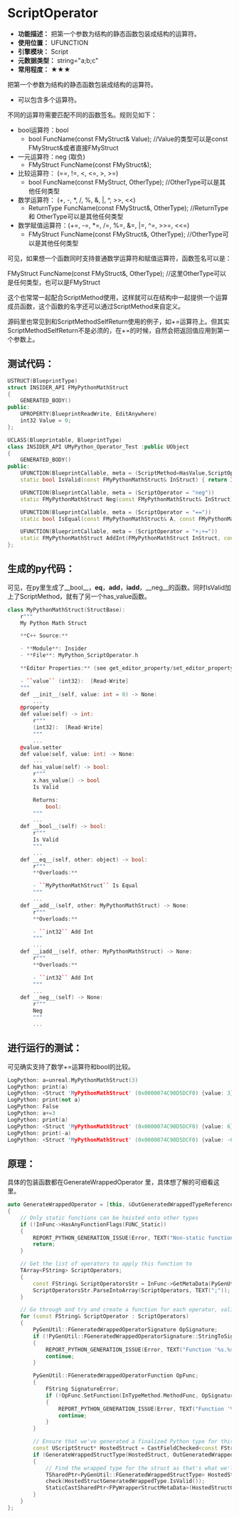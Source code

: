 ﻿# ScriptOperator

- **功能描述：** 把第一个参数为结构的静态函数包装成结构的运算符。
- **使用位置：** UFUNCTION
- **引擎模块：** Script
- **元数据类型：** string="a;b;c"
- **常用程度：** ★★★

把第一个参数为结构的静态函数包装成结构的运算符。

- 可以包含多个运算符。

不同的运算符需要匹配不同的函数签名。规则见如下：

- bool运算符：bool
    - bool FuncName(const FMyStruct& Value);    //Value的类型可以是const FMyStruct&或者直接FMyStruct
- 一元运算符：neg (取负)
    - FMyStruct FuncName(const FMyStruct&);
- 比较运算符： (==, !=, <, <=, >, >=)
    - bool FuncName(const FMyStruct, OtherType);  //OtherType可以是其他任何类型
- 数学运算符： (+, -, *, /, %, &, |, ^, >>, <<)
    - ReturnType FuncName(const FMyStruct&, OtherType);   //ReturnType 和 OtherType可以是其他任何类型
- 数学赋值运算符：(+=, -=, *=, /=, %=, &=, |=, ^=, >>=, <<=)
    - FMyStruct FuncName(const FMyStruct&, OtherType);   //OtherType可以是其他任何类型

可见，如果想一个函数同时支持普通数学运算符和赋值运算符，函数签名可以是：

FMyStruct FuncName(const FMyStruct&, OtherType);  //这里OtherType可以是任何类型，也可以是FMyStruct

这个也常常一起配合ScriptMethod使用，这样就可以在结构中一起提供一个运算成员函数，这个函数的名字还可以通过ScriptMethod来自定义。

源码里也常见到和ScriptMethodSelfReturn使用的例子，如+=运算符上。但其实ScriptMethodSelfReturn不是必须的，在+=的时候，自然会把返回值应用到第一个参数上。

## 测试代码：

```cpp
USTRUCT(BlueprintType)
struct INSIDER_API FMyPythonMathStruct
{
	GENERATED_BODY()
public:
	UPROPERTY(BlueprintReadWrite, EditAnywhere)
	int32 Value = 0;
};

UCLASS(Blueprintable, BlueprintType)
class INSIDER_API UMyPython_Operator_Test :public UObject
{
	GENERATED_BODY()
public:
	UFUNCTION(BlueprintCallable, meta = (ScriptMethod=HasValue,ScriptOperator = "bool"))
	static bool IsValid(const FMyPythonMathStruct& InStruct) { return InStruct.Value != 0; }

	UFUNCTION(BlueprintCallable, meta = (ScriptOperator = "neg"))
	static FMyPythonMathStruct Neg(const FMyPythonMathStruct& InStruct) { return { -InStruct.Value }; }

	UFUNCTION(BlueprintCallable, meta = (ScriptOperator = "=="))
	static bool IsEqual(const FMyPythonMathStruct& A, const FMyPythonMathStruct& B) { return A.Value == B.Value; }

	UFUNCTION(BlueprintCallable, meta = (ScriptOperator = "+;+="))
	static FMyPythonMathStruct AddInt(FMyPythonMathStruct InStruct, const int32 InValue) { InStruct.Value += InValue; return InStruct; }
};

```

## 生成的py代码：

可见，在py里生成了__bool__，__eq__，__add__，__iadd__，__neg__的函数。同时IsValid加上了ScriptMethod，就有了另一个has_value函数。

```cpp
class MyPythonMathStruct(StructBase):
    r"""
    My Python Math Struct

    **C++ Source:**

    - **Module**: Insider
    - **File**: MyPython_ScriptOperator.h

    **Editor Properties:** (see get_editor_property/set_editor_property)

    - ``value`` (int32):  [Read-Write]
    """
    def __init__(self, value: int = 0) -> None:
        ...
    @property
    def value(self) -> int:
        r"""
        (int32):  [Read-Write]
        """
        ...
    @value.setter
    def value(self, value: int) -> None:
        ...
    def has_value(self) -> bool:
        r"""
        x.has_value() -> bool
        Is Valid

        Returns:
            bool:
        """
        ...
    def __bool__(self) -> bool:
        r"""
        Is Valid
        """
        ...
    def __eq__(self, other: object) -> bool:
        r"""
        **Overloads:**

        - ``MyPythonMathStruct`` Is Equal
        """
        ...
    def __add__(self, other: MyPythonMathStruct) -> None:
        r"""
        **Overloads:**

        - ``int32`` Add Int
        """
        ...
    def __iadd__(self, other: MyPythonMathStruct) -> None:
        r"""
        **Overloads:**

        - ``int32`` Add Int
        """
        ...
    def __neg__(self) -> None:
        r"""
        Neg
        """
        ...
```

## 进行运行的测试：

可见确实支持了数学+=运算符和bool的比较。

```cpp
LogPython: a=unreal.MyPythonMathStruct(3)
LogPython: print(a)
LogPython: <Struct 'MyPythonMathStruct' (0x0000074C90D5DCF0) {value: 3}>
LogPython: print(not a)
LogPython: False
LogPython: a+=3
LogPython: print(a)
LogPython: <Struct 'MyPythonMathStruct' (0x0000074C90D5DCF0) {value: 6}>
LogPython: print(-a)
LogPython: <Struct 'MyPythonMathStruct' (0x0000074C90D5DCF0) {value: -6}>
```

## 原理：

具体的包装函数都在GenerateWrappedOperator 里，具体想了解的可细看这里。

```cpp
auto GenerateWrappedOperator = [this, &OutGeneratedWrappedTypeReferences, &OutDirtyModules](const UFunction* InFunc, const PyGenUtil::FGeneratedWrappedMethod& InTypeMethod)
{
	// Only static functions can be hoisted onto other types
	if (!InFunc->HasAnyFunctionFlags(FUNC_Static))
	{
		REPORT_PYTHON_GENERATION_ISSUE(Error, TEXT("Non-static function '%s.%s' is marked as 'ScriptOperator' but only static functions can be hoisted."), *InFunc->GetOwnerClass()->GetName(), *InFunc->GetName());
		return;
	}

	// Get the list of operators to apply this function to
	TArray<FString> ScriptOperators;
	{
		const FString& ScriptOperatorsStr = InFunc->GetMetaData(PyGenUtil::ScriptOperatorMetaDataKey);
		ScriptOperatorsStr.ParseIntoArray(ScriptOperators, TEXT(";"));
	}

	// Go through and try and create a function for each operator, validating that the signature matches what the operator expects
	for (const FString& ScriptOperator : ScriptOperators)
	{
		PyGenUtil::FGeneratedWrappedOperatorSignature OpSignature;
		if (!PyGenUtil::FGeneratedWrappedOperatorSignature::StringToSignature(*ScriptOperator, OpSignature))
		{
			REPORT_PYTHON_GENERATION_ISSUE(Error, TEXT("Function '%s.%s' is marked as 'ScriptOperator' but uses an unknown operator type '%s'."), *InFunc->GetOwnerClass()->GetName(), *InFunc->GetName(), *ScriptOperator);
			continue;
		}

		PyGenUtil::FGeneratedWrappedOperatorFunction OpFunc;
		{
			FString SignatureError;
			if (!OpFunc.SetFunction(InTypeMethod.MethodFunc, OpSignature, &SignatureError))
			{
				REPORT_PYTHON_GENERATION_ISSUE(Error, TEXT("Function '%s.%s' is marked as 'ScriptOperator' but has an invalid signature for the '%s' operator: %s."), *InFunc->GetOwnerClass()->GetName(), *InFunc->GetName(), *ScriptOperator, *SignatureError);
				continue;
			}
		}

		// Ensure that we've generated a finalized Python type for this struct since we'll be adding this function as a operator on that type
		const UScriptStruct* HostedStruct = CastFieldChecked<const FStructProperty>(OpFunc.SelfParam.ParamProp)->Struct;
		if (GenerateWrappedStructType(HostedStruct, OutGeneratedWrappedTypeReferences, OutDirtyModules, EPyTypeGenerationFlags::ForceShouldExport))
		{
			// Find the wrapped type for the struct as that's what we'll actually add the operator to (via its meta-data)
			TSharedPtr<PyGenUtil::FGeneratedWrappedStructType> HostedStructGeneratedWrappedType = StaticCastSharedPtr<PyGenUtil::FGeneratedWrappedStructType>(GeneratedWrappedTypes.FindRef(PyGenUtil::GetTypeRegistryName(HostedStruct)));
			check(HostedStructGeneratedWrappedType.IsValid());
			StaticCastSharedPtr<FPyWrapperStructMetaData>(HostedStructGeneratedWrappedType->MetaData)->OpStacks[(int32)OpSignature.OpType].Funcs.Add(MoveTemp(OpFunc));
		}
	}
};
```